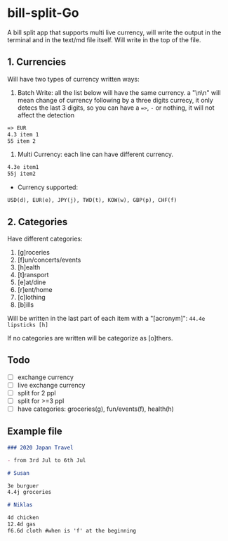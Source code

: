 # bill-split-Go

A bill split app that supports multi live currency,
will write the output in the terminal and in the text/md file itself.
Will write in the top of the file.

## 1. Currencies

Will have two types of currency written ways:

1. Batch Write: all the list below will have the same currency.
a "\n\n" will mean change of currency following by a three digits
currecy, it only detecs the last 3 digits, so you can have a `=>`,
`-` or nothing, it will not affect the detection

  ```md
  => EUR
  4.3 item 1 
  55 item 2
  ```

1. Multi Currency: each line can have different currency.

  ```md
  4.3e item1
  55j item2
  ```

- Currency supported:

`USD(d), EUR(e), JPY(j), TWD(t), KOW(w), GBP(p), CHF(f)`

## 2. Categories

Have different categories:

1. [g]roceries
1. [f]un/concerts/events
1. [h]ealth
1. [t]ransport
1. [e]at/dine
1. [r]ent/home
1. [c]lothing
1. [b]ills

Will be written in the last part of each item with a "[acronym]": `44.4e lipsticks [h]`

If no categories are written will be categorize as [o]thers.

## Todo

- [ ] exchange currency
- [ ] live exchange currency
- [ ] split for 2 ppl
- [ ] split for >=3 ppl
- [ ] have categories: groceries(g), fun/events(f), health(h)

## Example file

```markdown
### 2020 Japan Travel

- from 3rd Jul to 6th Jul

# Susan

3e burguer
4.4j groceries

# Niklas

4d chicken
12.4d gas
f6.6d cloth #when is 'f' at the beginning
```

